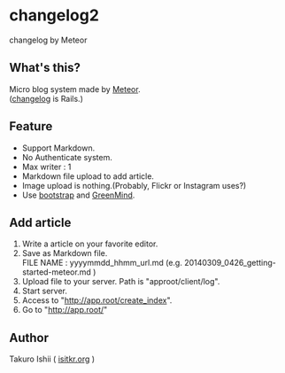 changelog2
==========

changelog by Meteor

## What's this?

Micro blog system made by [Meteor](https://www.meteor.com/).  
([changelog](https://github.com/takuro/changelog) is Rails.)

## Feature
* Support Markdown.
* No Authenticate system.
* Max writer : 1
* Markdown file upload to add article.
* Image upload is nothing.(Probably, Flickr or Instagram uses?)
* Use [bootstrap](https://github.com/twbs/bootstrap) and [GreenMind](https://github.com/wakamsha/greenmind).

## Add article
1. Write a article on your favorite editor.
2. Save as Markdown file.  
FILE NAME : yyyymmdd_hhmm_url.md (e.g. 20140309_0426_getting-started-meteor.md )
3. Upload file to your server. Path is "approot/client/log".
4. Start server.
5. Access to "http://app.root/create_index".
6. Go to "http://app.root/"

## Author
Takuro Ishii ( [isitkr.org](http://isitkr.org/) )
